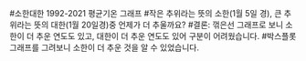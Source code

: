 #소한대한 1992-2021 평균기온 그래프 
#작은 추위라는 뜻의 소한(1월 5일 경), 큰 추위라는 뜻의 대한(1월 20일경)중 언제가 더 추울까요?
#결론: 꺾은선 그래프로 보니 소한이 더 추운 연도도 있고, 대한이 더 추운 연도도 있어 구분이 어려웠습니다. 
#박스플롯 그래프를 그려보니 소한이 더 추운 것을 알 수 있었습니다.
